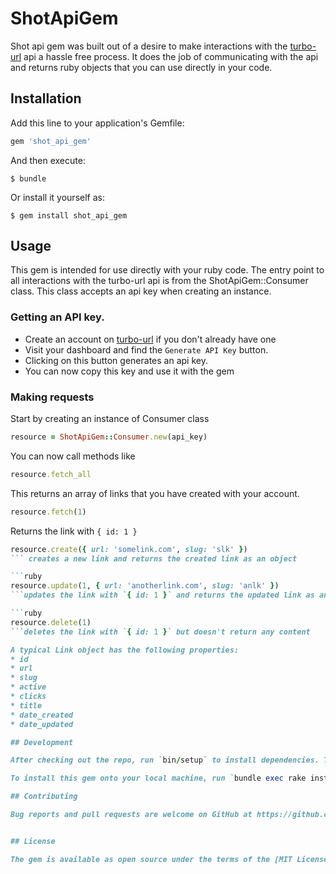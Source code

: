 # ShotApiGem

Shot api gem was built out of a desire to make interactions with the [turbo-url](turbo-url.herokuapp.com) api a hassle free process. It does the job of communicating with the api and returns ruby objects that you can use directly in your code.

## Installation

Add this line to your application's Gemfile:

```ruby
gem 'shot_api_gem'
```

And then execute:

    $ bundle

Or install it yourself as:

    $ gem install shot_api_gem

## Usage
This gem is intended for use directly with your ruby code. The entry point to all interactions with the turbo-url api is from the ShotApiGem::Consumer class.
This class accepts an api key when creating an instance.

### Getting an API key.
* Create an account on [turbo-url](turbo-url.herokuapp.com) if you don't already have one
* Visit your dashboard and find the `Generate API Key` button.
* Clicking on this button generates an api key.
* You can now copy this key and use it with the gem

### Making requests
Start by creating an instance of Consumer class

```ruby
resource = ShotApiGem::Consumer.new(api_key)
```

You can now call methods like

```ruby
resource.fetch_all
```
This returns an array of links that you have created with your account.

```ruby
resource.fetch(1)
```
Returns the link with `{ id: 1 }`

```ruby
resource.create({ url: 'somelink.com', slug: 'slk' })
``` creates a new link and returns the created link as an object

```ruby
resource.update(1, { url: 'anotherlink.com', slug: 'anlk' })
```updates the link with `{ id: 1 }` and returns the updated link as an object

```ruby
resource.delete(1)
```deletes the link with `{ id: 1 }` but doesn't return any content

A typical Link object has the following properties:
* id
* url
* slug
* active
* clicks
* title
* date_created
* date_updated

## Development

After checking out the repo, run `bin/setup` to install dependencies. Then, run `rake spec` to run the tests. You can also run `bin/console` for an interactive prompt that will allow you to experiment.

To install this gem onto your local machine, run `bundle exec rake install`. To release a new version, update the version number in `version.rb`, and then run `bundle exec rake release`, which will create a git tag for the version, push git commits and tags, and push the `.gem` file to [rubygems.org](https://rubygems.org).

## Contributing

Bug reports and pull requests are welcome on GitHub at https://github.com/andela-mogala/shot_api_gem. This project is intended to be a safe, welcoming space for collaboration, and contributors are expected to adhere to the [Contributor Covenant](http://contributor-covenant.org) code of conduct.


## License

The gem is available as open source under the terms of the [MIT License](http://opensource.org/licenses/MIT).

